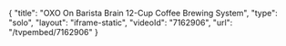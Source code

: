 {
    "title": "OXO On Barista Brain 12-Cup Coffee Brewing System",
    "type": "solo",
    "layout": "iframe-static",
    "videoId": "7162906",
    "url": "\/tvpembed\/7162906"
}